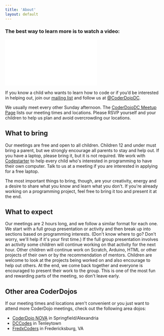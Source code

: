 ```yaml
---
title: 'About'
layout: default
---
```

### The best way to learn more is to watch a video:

<div class="youtube-wrapper">
<iframe src="//www.youtube.com/embed/z_gcHGa8J1E" frameborder="0" allowfullscreen></iframe>
</div>

If you know a child who wants to learn how to code or if you’d be interested in
helping out, join our [mailing list](https://groups.google.com/forum/?fromgroups#!forum/coderdojodc")
and follow us at [@CoderDojoDC](https://twitter.com/CoderDojoDC).

We usually meet every other Sunday afternoon. The [CoderDojoDC Meetup
Page](http://www.meetup.com/CoderDojoDC/) lists our meeting times and locations.
Please RSVP yourself and your children to help us plan and avoid overcrowding
our locations.

## What to bring

Our meetings are free and open to all children. Children 12 and under must
bring a parent, but we strongly encourage all parents to stay and help out. If
you have a laptop, please bring it, but it is not required. We work with
[Codestarter](https://codestarter.org/) to help every child who's
interested in programming to have their own computer. Talk to us at a meeting if
you are interested in applying for a free laptop.

The most important things to bring, though, are your creativity, energy and a
desire to share what you know and learn what you don't. If you're already
working on a programming project, feel free to bring it too and present it at the
end.

## What to expect

Our meetings are 2 hours long, and we follow a similar format for each one. We
start with a full group presentation or activity and then break up into sections
based on programming interests. (Don't know where to go? Don't worry, we'll help
if it's your first time.) If the full group presentation involves an activity
some children will continue working on that activity for the next hour. Other
children will continue work on Scratch, Arduino, HTML or other projects of their
own or by the recommendation of mentors. Children are welcome to look at the
projects being worked on and also encourage to help out others.  At the end, we
come back together and everyone is encouraged to present their work to the
group. This is one of the most fun and rewarding parts of the meeting, so don't
leave early.

## Other area CoderDojos

If our meeting times and locations aren't convenient or you just want to attend
more CoderDojo meetings, check out the following area dojos:

* [CoderDojo NOVA](http://www.coderdojonova.co/) in Springfield/Alexandria
* [DCCodes](http://dccodes.weebly.com/) in Tenleytown
* [FredxCoders](http://www.fredxcoders.com/) in Fredericksburg, VA
